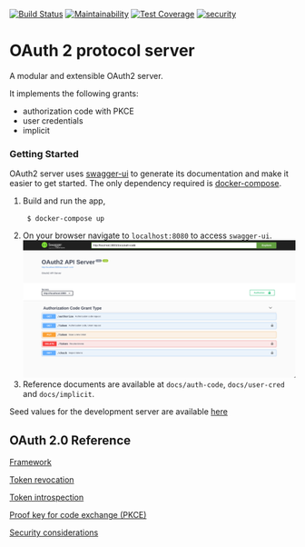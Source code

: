 [![Build Status](https://travis-ci.org/ngendah/oauth2-proto-server.svg?branch=master)](https://travis-ci.org/ngendah/oauth2-proto-server)
[![Maintainability](https://api.codeclimate.com/v1/badges/6600fbcd63dc5bdd2809/maintainability)](https://codeclimate.com/github/ngendah/oauth2-proto-server/maintainability)
[![Test Coverage](https://api.codeclimate.com/v1/badges/6600fbcd63dc5bdd2809/test_coverage)](https://codeclimate.com/github/ngendah/oauth2-proto-server/test_coverage)
[![security](https://hakiri.io/github/ngendah/oauth2-proto-server/master.svg)](https://hakiri.io/github/ngendah/oauth2-proto-server/master)

OAuth 2 protocol server 
=======================
A modular and extensible OAuth2 server.

It implements the following grants:
* authorization code with PKCE
* user credentials
* implicit

### Getting Started
OAuth2 server uses [swagger-ui](https://github.com/swagger-api/swagger-ui) to generate its documentation 
and make it easier to get started. The only dependency required is [docker-compose](https://docs.docker.com/compose/).

1. Build and run the app,
   ```
    $ docker-compose up
   ```
2. On your browser navigate to `localhost:8080` to access `swagger-ui`.
![Alt Text](./docs/pics/oauth2-server.png)
3. Reference documents are available at `docs/auth-code`, `docs/user-cred` and `docs/implicit`.

Seed values for the development server are available [here](./db/seeds.rb)

## OAuth 2.0 Reference
[Framework](https://tools.ietf.org/html/rfc6749)

[Token revocation](https://tools.ietf.org/html/rfc7009)

[Token introspection](https://tools.ietf.org/html/rfc7662)

[Proof key for code exchange (PKCE)](https://tools.ietf.org/html/rfc7636)

[Security considerations](https://tools.ietf.org/html/rfc6819)
